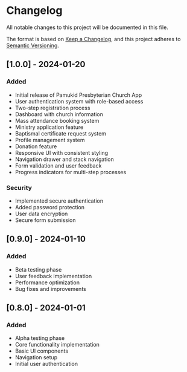 # Changelog

All notable changes to this project will be documented in this file.

The format is based on [Keep a Changelog](https://keepachangelog.com/en/1.0.0/),
and this project adheres to [Semantic Versioning](https://semver.org/spec/v2.0.0.html).

## [1.0.0] - 2024-01-20

### Added
- Initial release of Pamukid Presbyterian Church App
- User authentication system with role-based access
- Two-step registration process
- Dashboard with church information
- Mass attendance booking system
- Ministry application feature
- Baptismal certificate request system
- Profile management system
- Donation feature
- Responsive UI with consistent styling
- Navigation drawer and stack navigation
- Form validation and user feedback
- Progress indicators for multi-step processes

### Security
- Implemented secure authentication
- Added password protection
- User data encryption
- Secure form submission

## [0.9.0] - 2024-01-10

### Added
- Beta testing phase
- User feedback implementation
- Performance optimization
- Bug fixes and improvements

## [0.8.0] - 2024-01-01

### Added
- Alpha testing phase
- Core functionality implementation
- Basic UI components
- Navigation setup
- Initial user authentication 